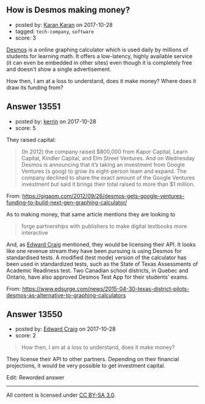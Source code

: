 ## How is Desmos making money?

- posted by: [Karan Karan](https://stackexchange.com/users/10840195/karan-karan) on 2017-10-28
- tagged: `tech-company`, `software`
- score: 3

[Desmos](https://www.desmos.com/) is a online graphing calculator which is used daily by millions of students for learning math. It offers a low-latency, highly available service (it can even be embedded in other sites) even though it is completely free and doesn't show a single advertisement.

How then, I am at a loss to understand, does it make money? Where does it draw its funding from?


## Answer 13551

- posted by: [kerrin](https://stackexchange.com/users/1621372/kerrin) on 2017-10-28
- score: 5

<p>They raised capital:</p>

<blockquote>
  <p>(In 2012) the company raised $800,000 from Kapor Capital, Learn
  Capital, Kindler Capital, and Elm Street Ventures. And on Wednesday
  Desmos is announcing that it’s taking an investment from Google
  Ventures (s goog) to grow its eight-person team and expand. The
  company declined to share the exact amount of the Google Ventures
  investment but said it brings their total raised to more than $1
  million.</p>
</blockquote>

<p>From: <a href="https://gigaom.com/2012/09/26/desmos-gets-google-ventures-funding-to-build-next-gen-graphing-calculator/" rel="noreferrer">https://gigaom.com/2012/09/26/desmos-gets-google-ventures-funding-to-build-next-gen-graphing-calculator/</a></p>

<p>As to making money, that same article mentions they are looking to </p>

<blockquote>
  <p>forge partnerships with publishers to make digital textbooks more
  interactive</p>
</blockquote>

<p>And, as <a href="https://startups.stackexchange.com/users/9795/edward-craig">Edward Craig</a> mentioned, they would be licensing their API.  It looks like one revenue stream they have been pursuing is using Desmos for standardised tests.   A modified (test mode) version of the calculator has been used in standardized tests, such as the State of Texas Assessments of Academic Readiness test.  Two Canadian school districts, in Quebec and Ontario, have also approved Desmos Test App for their students’ exams.</p>

<p>From: <a href="https://www.edsurge.com/news/2015-04-30-texas-district-pilots-desmos-as-alternative-to-graphing-calculators" rel="noreferrer">https://www.edsurge.com/news/2015-04-30-texas-district-pilots-desmos-as-alternative-to-graphing-calculators</a></p>



## Answer 13550

- posted by: [Edward Craig](https://stackexchange.com/users/8882535/edward-craig) on 2017-10-28
- score: 2

>How then, I am at a loss to understand, does it make money?

They license their API to other partners.  Depending on their financial projections, it would be very possible to get investment capital.

Edit:  Reworded answer



---

All content is licensed under [CC BY-SA 3.0](https://creativecommons.org/licenses/by-sa/3.0/).
